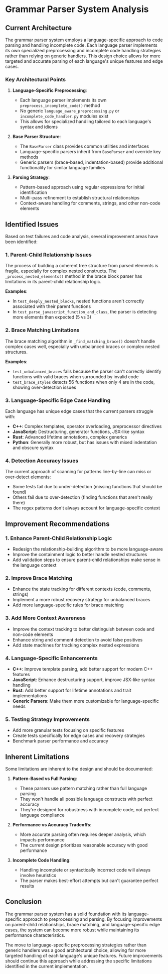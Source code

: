 # Grammar Parser System Analysis

## Current Architecture

The grammar parser system employs a language-specific approach to code parsing and handling incomplete code. Each language parser implements its own specialized preprocessing and incomplete code handling strategies rather than relying on generic handlers. This design choice allows for more targeted and accurate parsing of each language's unique features and edge cases.

### Key Architectural Points

1. **Language-Specific Preprocessing**:
   - Each language parser implements its own `preprocess_incomplete_code()` method
   - No generic `language_aware_preprocessing.py` or `incomplete_code_handler.py` modules exist
   - This allows for specialized handling tailored to each language's syntax and idioms

2. **Base Parser Structure**:
   - The `BaseParser` class provides common utilities and interfaces
   - Language-specific parsers inherit from `BaseParser` and override key methods
   - Generic parsers (brace-based, indentation-based) provide additional functionality for similar language families

3. **Parsing Strategy**:
   - Pattern-based approach using regular expressions for initial identification
   - Multi-pass refinement to establish structural relationships
   - Context-aware handling for comments, strings, and other non-code elements

## Identified Issues

Based on test failures and code analysis, several improvement areas have been identified:

### 1. Parent-Child Relationship Issues

The process of building a coherent tree structure from parsed elements is fragile, especially for complex nested constructs. The `_process_nested_elements()` method in the brace block parser has limitations in its parent-child relationship logic.

**Examples**:
- In `test_deeply_nested_blocks`, nested functions aren't correctly associated with their parent functions
- In `test_parse_javascript_function_and_class`, the parser is detecting more elements than expected (5 vs 3)

### 2. Brace Matching Limitations

The brace matching algorithm in `_find_matching_brace()` doesn't handle complex cases well, especially with unbalanced braces or complex nested structures.

**Examples**:
- `test_unbalanced_braces` fails because the parser can't correctly identify functions with valid braces when surrounded by invalid code
- `test_brace_styles` detects 56 functions when only 4 are in the code, showing over-detection issues

### 3. Language-Specific Edge Case Handling

Each language has unique edge cases that the current parsers struggle with:

- **C++**: Complex templates, operator overloading, preprocessor directives
- **JavaScript**: Destructuring, generator functions, JSX-like syntax
- **Rust**: Advanced lifetime annotations, complex generics
- **Python**: Generally more robust, but has issues with mixed indentation and obscure syntax

### 4. Detection Accuracy Issues

The current approach of scanning for patterns line-by-line can miss or over-detect elements:

- Some tests fail due to under-detection (missing functions that should be found)
- Others fail due to over-detection (finding functions that aren't really there)
- The regex patterns don't always account for language-specific context

## Improvement Recommendations

### 1. Enhance Parent-Child Relationship Logic

- Redesign the relationship-building algorithm to be more language-aware
- Improve the containment logic to better handle nested structures
- Add validation steps to ensure parent-child relationships make sense in the language context

### 2. Improve Brace Matching

- Enhance the state tracking for different contexts (code, comments, strings)
- Implement a more robust recovery strategy for unbalanced braces
- Add more language-specific rules for brace matching

### 3. Add More Context Awareness

- Improve the context tracking to better distinguish between code and non-code elements
- Enhance string and comment detection to avoid false positives
- Add state machines for tracking complex nested expressions

### 4. Language-Specific Enhancements

- **C++**: Improve template parsing, add better support for modern C++ features
- **JavaScript**: Enhance destructuring support, improve JSX-like syntax handling
- **Rust**: Add better support for lifetime annotations and trait implementations
- **Generic Parsers**: Make them more customizable for language-specific needs

### 5. Testing Strategy Improvements

- Add more granular tests focusing on specific features
- Create tests specifically for edge cases and recovery strategies
- Benchmark parser performance and accuracy

## Inherent Limitations

Some limitations are inherent to the design and should be documented:

1. **Pattern-Based vs Full Parsing**:
   - These parsers use pattern matching rather than full language parsing
   - They won't handle all possible language constructs with perfect accuracy
   - They're designed for robustness with incomplete code, not perfect language compliance

2. **Performance vs Accuracy Tradeoffs**:
   - More accurate parsing often requires deeper analysis, which impacts performance
   - The current design prioritizes reasonable accuracy with good performance

3. **Incomplete Code Handling**:
   - Handling incomplete or syntactically incorrect code will always involve heuristics
   - The parser makes best-effort attempts but can't guarantee perfect results

## Conclusion

The grammar parser system has a solid foundation with its language-specific approach to preprocessing and parsing. By focusing improvements on parent-child relationships, brace matching, and language-specific edge cases, the system can become more robust while maintaining its performance characteristics.

The move to language-specific preprocessing strategies rather than generic handlers was a good architectural choice, allowing for more targeted handling of each language's unique features. Future improvements should continue this approach while addressing the specific limitations identified in the current implementation.
